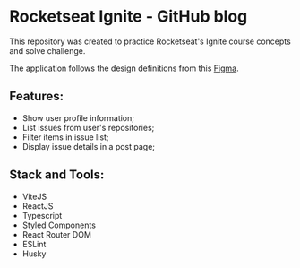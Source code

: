 # Rocketseat Ignite - GitHub blog

This repository was created to practice Rocketseat's Ignite course concepts and solve challenge.

The application follows the design definitions from this [Figma](https://www.figma.com/community/file/1138814951106121051).

## Features:

- Show user profile information;
- List issues from user's repositories;
- Filter items in issue list;
- Display issue details in a post page;

## Stack and Tools:

- ViteJS
- ReactJS
- Typescript
- Styled Components
- React Router DOM
- ESLint
- Husky
